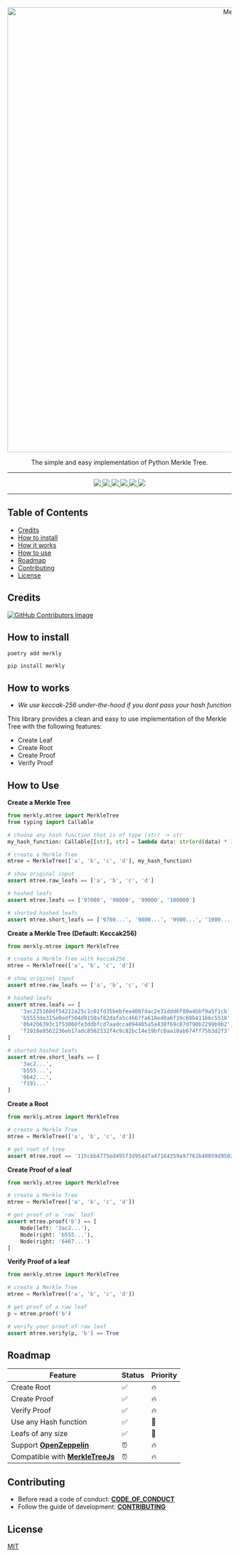 <p align="center">
  <a href="https://pypi.org/project/merkly/">
    <img alt="Merkly" src="https://raw.githubusercontent.com/olivmath/merkly/main/assets/merkly-banner.png" width="1000">
  </a>
</p>

<p align="center">The simple and easy implementation of Python Merkle Tree.</p>

---

<p align="center">
    <a href="https://pypi.org/project/merkly/">
        <img src="https://img.shields.io/pypi/v/merkly">
    </a>
    <a href="https://github.com/olivmath/merkly/actions/workflows/ci.yml">
        <img src="https://github.com/olivmath/merkly/actions/workflows/ci.yml/badge.svg?branch=main">
    </a>
    <a href="https://pypi.org/project/merkly/">
        <img src="https://img.shields.io/pypi/pyversions/merkly">
    </a>
    <a href="https://pypi.org/project/merkly/">
        <img src="https://img.shields.io/pypi/dm/merkly">
    </a>
    <a href="https://github.com/olivmath/merkly/graphs/code-frequency">
    <img src="https://img.shields.io/github/commit-activity/m/olivmath/merkly">
    </a>
    <a href="https://github.com/olivmath/merkly/blob/main/LICENSE">
        <img src="https://img.shields.io/pypi/l/merkly">
    </a>
</p>

---

## Table of Contents

- [Credits](#credits)
- [How to install](#how-to-install)
- [How it works](#how-it-works)
- [How to use](#how-to-use)
- [Roadmap](#roadmap)
- [Contributing](#contributing)
- [License](#license)

## Credits

[![GitHub Contributors Image](https://contrib.rocks/image?repo=olivmath/merkly)](https://github.com/olivmath/merkly/graphs/contributors)

## How to install

```
poetry add merkly
```

```
pip install merkly
```

## How to works

- _We use keccak-256 under-the-hood if you dont pass your hash function_

This library provides a clean and easy to use implementation of the Merkle Tree with the following features:

- Create Leaf
- Create Root
- Create Proof
- Verify Proof

## How to Use

**Create a Merkle Tree**

```python
from merkly.mtree import MerkleTree
from typing import Callable

# choose any hash function that is of type (str) -> str
my_hash_function: Callable[[str], str] = lambda data: str(ord(data) * 1000)

# create a Merkle Tree
mtree = MerkleTree(['a', 'b', 'c', 'd'], my_hash_function)

# show original input
assert mtree.raw_leafs == ['a', 'b', 'c', 'd']

# hashed leafs
assert mtree.leafs == ['97000', '98000', '99000', '100000']

# shorted hashed leafs
assert mtree.short_leafs == ['9700...', '9800...', '9900...', '1000...']
```

**Create a Merkle Tree (Default: Keccak256)**

```python
from merkly.mtree import MerkleTree

# create a Merkle Tree with keccak256
mtree = MerkleTree(['a', 'b', 'c', 'd'])

# show original input
assert mtree.raw_leafs == ['a', 'b', 'c', 'd']

# hashed leafs
assert mtree.leafs == [
    '3ac225168df54212a25c1c01fd35bebfea408fdac2e31ddd6f80a4bbf9a5f1cb',
    'b5553de315e0edf504d9150af82dafa5c4667fa618ed0a6f19c69b41166c5510',
    '0b42b6393c1f53060fe3ddbfcd7aadcca894465a5a438f69c87d790b2299b9b2',
    'f1918e8562236eb17adc8502332f4c9c82bc14e19bfc0aa10ab674ff75b3d2f3'
]

# shorted hashed leafs
assert mtree.short_leafs == [
    '3ac2...',
    'b555...',
    '0b42...',
    'f191...'
]
```

**Create a Root**

```python
from merkly.mtree import MerkleTree

# create a Merkle Tree
mtree = MerkleTree(['a', 'b', 'c', 'd'])

# get root of tree
assert mtree.root == '115cbb4775ed495f3d954dfa47164359a97762b40059d9502895def16eed609c'
```

**Create Proof of a leaf**

```python
from merkly.mtree import MerkleTree

# create a Merkle Tree
mtree = MerkleTree(['a', 'b', 'c', 'd'])

# get proof of a `raw` leaf
assert mtree.proof('b') == [
    Node(left: '3ac2...'),
    Node(right: 'b555...'),
    Node(right: '6467...')
]
```

**Verify Proof of a leaf**

```python
from merkly.mtree import MerkleTree

# create a Merkle Tree
mtree = MerkleTree(['a', 'b', 'c', 'd'])

# get proof of a raw leaf
p = mtree.proof('b')

# verify your proof of raw leaf
assert mtree.verify(p, 'b') == True
```

## Roadmap

| Feature                                                                                                   | Status | Priority |
| --------------------------------------------------------------------------------------------------------- | ------ | -------- |
| Create Root                                                                                               | ✅     | 🔥       |
| Create Proof                                                                                              | ✅     | 🔥       |
| Verify Proof                                                                                              | ✅     | 🔥       |
| Use any Hash function                                                                                     | ✅     | 🧐       |
| Leafs of any size                                                                                         | ✅     | 🧐       |
| Support **[OpenZeppelin](https://docs.openzeppelin.com/contracts/4.x/utilities#verifying_merkle_proofs)** | ⏰     | 🔥       |
| Compatible with **[MerkleTreeJs](https://github.com/miguelmota/merkletreejs)**                            | ⏰     | 🔥       |

## Contributing

- Before read a code of conduct: **[CODE_OF_CONDUCT](CODE_OF_CONDUCT.md)**
- Follow the guide of development: **[CONTRIBUTING](CONTRIBUTING.md)**

## License

[MIT](LICENSE)

<!-- https://math.mit.edu/research/highschool/primes/materials/2018/Kuszmaul.pdf -->
